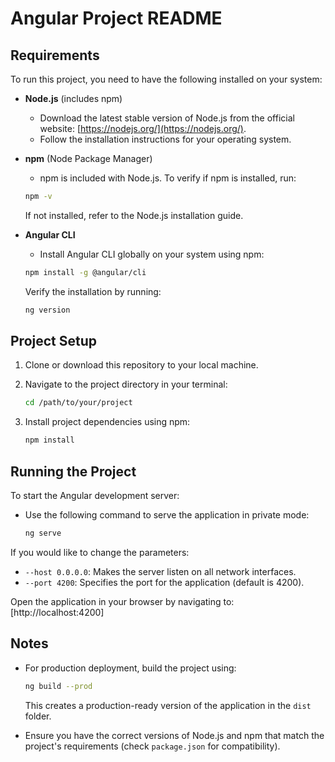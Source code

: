 # Angular Project README

## Requirements

To run this project, you need to have the following installed on your system:

- **Node.js** (includes npm)
    - Download the latest stable version of Node.js from the official website: [https://nodejs.org/](https://nodejs.org/).
    - Follow the installation instructions for your operating system.

- **npm** (Node Package Manager)
    - npm is included with Node.js. To verify if npm is installed, run:
    ```bash
    npm -v
    ```

    If not installed, refer to the Node.js installation guide.

- **Angular CLI**
    - Install Angular CLI globally on your system using npm:
    ```bash
    npm install -g @angular/cli
    ```

    Verify the installation by running:
    ```bash
    ng version
    ```

## Project Setup

1. Clone or download this repository to your local machine.

2. Navigate to the project directory in your terminal:
    ```bash
    cd /path/to/your/project
    ```

3. Install project dependencies using npm:
    ```bash
    npm install
    ```

## Running the Project

To start the Angular development server:

- Use the following command to serve the application in private mode:
    ```bash
    ng serve
    ```

If you would like to change the parameters:

- `--host 0.0.0.0`: Makes the server listen on all network interfaces.
- `--port 4200`: Specifies the port for the application (default is 4200).

Open the application in your browser by navigating to: [http://localhost:4200]


## Notes

- For production deployment, build the project using:
    ```bash
    ng build --prod
    ```
    This creates a production-ready version of the application in the `dist` folder.

- Ensure you have the correct versions of Node.js and npm that match the project's requirements (check `package.json` for compatibility).
